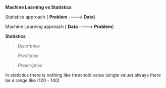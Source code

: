 **Machine Learning vs Statistics**

Statistics approach [ **Problem** ----> **Data**] 

Machine Learning approach [ **Data** ----> **Problem**]


**Statistics**

>*Discriptive*

>*Predictive*

>*Prescriptive*


In statistics there is nothing like threshold value (single value) always there be a range like (120 - 140)
